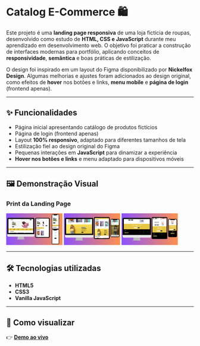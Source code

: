 # Catalog E-Commerce 🛍️

Este projeto é uma **landing page responsiva** de uma loja fictícia de roupas, desenvolvido como estudo de **HTML, CSS e JavaScript** durante meu aprendizado em desenvolvimento web. O objetivo foi praticar a construção de interfaces modernas para portfólio, aplicando conceitos de **responsividade**, **semântica** e boas práticas de estilização.

O design foi inspirado em um layout do Figma disponibilizado por **Nickelfox Design**. Algumas melhorias e ajustes foram adicionados ao design original, como efeitos de **hover** nos botões e links, **menu mobile** e **página de login** (frontend apenas).

---

## ✨ Funcionalidades

- Página inicial apresentando catálogo de produtos fictícios
- Página de login (frontend apenas)
- Layout **100% responsivo**, adaptado para diferentes tamanhos de tela
- Estilização fiel ao design original do Figma
- Pequenas interações em **JavaScript** para dinamizar a experiência
- **Hover nos botões e links** e menu adaptado para dispositivos móveis

---

## 🖼️ Demonstração Visual

### Print da Landing Page

<p float="left">
  <img src="./images/prints/1.png" width="30%" alt="Landing Page - Header" />
  <img src="./images/prints/2.png" width="30%" alt="Landing Page - Main" />
  <img src="./images/prints/3.png" width="30%" alt="Landing Page - Footer" />
</p>

---

## 🛠️ Tecnologias utilizadas

- **HTML5**
- **CSS3**
- **Vanilla JavaScript**

---

## 🚀 Como visualizar

👉 [**Demo ao vivo**](https://biarmortari.github.io/fashion-e-commerce/)
